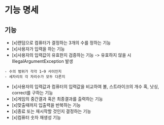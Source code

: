 # 기능 명세

## 기능
- [x]랜덤으로 컴퓨터가 결정하는 3개의 수를 정하는 기능
- [x]사용자가 입력을 하는 기능
- [x]사용자의 입력값이 유효한지 검증하는 기능 -> 유효하지 않을 시 IllegalArgumentException 발생

```
- 수의 범위가 각각 1~9 사이인지
- 세자리의 각 자리수가 모두 다른지 
```

- [x]사용자의 입력값과 컴퓨터의 입력값을 비교하여 볼, 스트라이크의 개수 혹, 낫싱, correct를 구하는 기능
- [x]게임의 중간결과 혹은 최종결과를 출력하는 기능
- [x]맞출때까지 입출력을 반복하는 기능
- [x]종료 또는 재시작할 것인지 결정하는 기능
- [x]컴퓨터 숫자 재생성 기능 